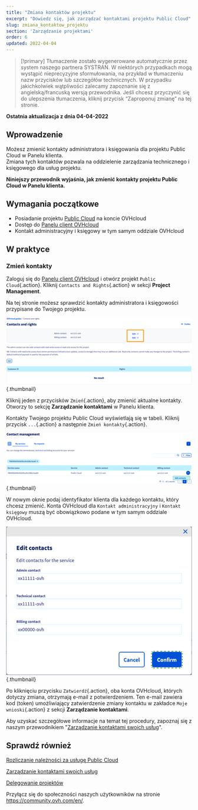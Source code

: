 ```yaml
---
title: "Zmiana kontaktów projektu"
excerpt: "Dowiedz się, jak zarządzać kontaktami projektu Public Cloud"
slug: zmiana_kontaktow_projektu
section: 'Zarządzanie projektami'
order: 6
updated: 2022-04-04
---
```


> [!primary]
> Tłumaczenie zostało wygenerowane automatycznie przez system naszego partnera SYSTRAN. W niektórych przypadkach mogą wystąpić nieprecyzyjne sformułowania, na przykład w tłumaczeniu nazw przycisków lub szczegółów technicznych. W przypadku jakichkolwiek wątpliwości zalecamy zapoznanie się z angielską/francuską wersją przewodnika. Jeśli chcesz przyczynić się do ulepszenia tłumaczenia, kliknij przycisk “Zaproponuj zmianę” na tej stronie.
> 

**Ostatnia aktualizacja z dnia 04-04-2022**

## Wprowadzenie

Możesz zmienić kontakty administratora i księgowania dla projektu Public Cloud w Panelu klienta.<br>
Zmiana tych kontaktów pozwala na oddzielenie zarządzania technicznego i księgowego dla usług projektu.

**Niniejszy przewodnik wyjaśnia, jak zmienić kontakty projektu Public Cloud w Panelu klienta.**

## Wymagania początkowe

- Posiadanie projektu [Public Cloud](https://www.ovhcloud.com/pl/public-cloud/) na koncie OVHcloud
- Dostęp do [Panelu client OVHcloud](https://www.ovh.com/auth/?action=gotomanager&from=https://www.ovh.pl/&ovhSubsidiary=pl)
- Kontakt administracyjny i księgowy w tym samym oddziale OVHcloud

## W praktyce

### Zmień kontakty

Zaloguj się do [Panelu client OVHcloud](https://www.ovh.com/auth/?action=gotomanager&from=https://www.ovh.pl/&ovhSubsidiary=pl) i otwórz projekt `Public Cloud`{.action}. Kliknij `Contacts and Rights`{.action} w sekcji **Project Management**.

Na tej stronie możesz sprawdzić kontakty administratora i księgowości przypisane do Twojego projektu.

![wymiana-kontaktów](images/contact1.png){.thumbnail}

Kliknij jeden z przycisków `Zmień`{.action}, aby zmienić aktualne kontakty. Otworzy to sekcję **Zarządzanie kontaktami** w Panelu klienta.

Kontakty Twojego projektu Public Cloud wyświetlają się w tabeli. Kliknij przycisk `...`{.action} a następnie `Zmień kontakty`{.action}.

![wymiana-kontaktów](images/contactchange.png){.thumbnail}

W nowym oknie podaj identyfikator klienta dla każdego kontaktu, który chcesz zmienić. Konta OVHcloud dla `Kontakt administracyjny` i `Kontakt księgowy` muszą być obowiązkowo podane w tym samym oddziale OVHcloud.

![wymiana-kontaktów](images/contactchange1.png){.thumbnail}

Po kliknięciu przycisku `Zatwierdź`{.action}, oba konta OVHcloud, których dotyczy zmiana, otrzymają e-mail z potwierdzeniem. Ten e-mail zawiera kod (token) umożliwiający zatwierdzenie zmiany kontaktu w zakładce `Moje wnioski`{.action} z sekcji **Zarządzanie kontaktami**.

Aby uzyskać szczegółowe informacje na temat tej procedury, zapoznaj się z naszym przewodnikiem "[Zarządzanie kontaktami swoich usług](../../customer/zarzadzanie_kontaktami/)".

## Sprawdź również

[Rozliczanie należności za usługę Public Cloud](../analizowanie_platnosci_i_zarzadzanie_nimi/)

[Zarządzanie kontaktami swoich usług](../../customer/zarzadzanie_kontaktami/)

[Delegowanie projektów](../delegowanie_projektow/)

Przyłącz się do społeczności naszych użytkowników na stronie <https://community.ovh.com/en/>.